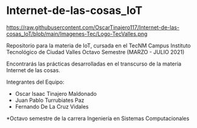 # Internet-de-las-cosas_IoT

https://raw.githubusercontent.com/OscarTinajero117/Internet-de-las-cosas_IoT/blob/main/Imagenes-Tec/Logo-TecValles.png

Repositorio para la materia de IoT, cursada en el TecNM Campus Instituto Tecnológico de Ciudad Valles Octavo Semestre (MARZO - JULIO 2021)

Encontrarás las prácticas desarrolladas en el transcurso de la materia Internet de las cosas.

Integrantes del Equipo:
 * Oscar Isaac Tinajero Maldonado
 * Juan Pablo Turrubiates Paz
 * Fernando De La Cruz Vidales

*Octavo semestre de la carrera Ingeniería en Sistemas Computacionales
